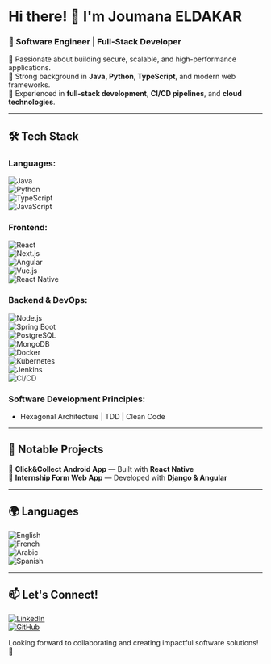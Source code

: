 # Hi there! 👋 I'm Joumana ELDAKAR  

### 🚀 Software Engineer | Full-Stack Developer  

🔹 Passionate about building secure, scalable, and high-performance applications.  
🔹 Strong background in **Java, Python, TypeScript**, and modern web frameworks.  
🔹 Experienced in **full-stack development**, **CI/CD pipelines**, and **cloud technologies**.  

---

## 🛠️ Tech Stack  

### **Languages:**  
![Java](https://img.shields.io/badge/Java-ED8B00?style=for-the-badge&logo=openjdk&logoColor=white)  
![Python](https://img.shields.io/badge/Python-3776AB?style=for-the-badge&logo=python&logoColor=white)  
![TypeScript](https://img.shields.io/badge/TypeScript-007ACC?style=for-the-badge&logo=typescript&logoColor=white)  
![JavaScript](https://img.shields.io/badge/JavaScript-F7DF1E?style=for-the-badge&logo=javascript&logoColor=black)  

### **Frontend:**  
![React](https://img.shields.io/badge/React-20232A?style=for-the-badge&logo=react&logoColor=61DAFB)  
![Next.js](https://img.shields.io/badge/Next.js-000000?style=for-the-badge&logo=nextdotjs&logoColor=white)  
![Angular](https://img.shields.io/badge/Angular-DD0031?style=for-the-badge&logo=angular&logoColor=white)  
![Vue.js](https://img.shields.io/badge/Vue.js-4FC08D?style=for-the-badge&logo=vue.js&logoColor=white)  
![React Native](https://img.shields.io/badge/React_Native-20232A?style=for-the-badge&logo=react&logoColor=61DAFB)  

### **Backend & DevOps:**  
![Node.js](https://img.shields.io/badge/Node.js-339933?style=for-the-badge&logo=nodedotjs&logoColor=white)  
![Spring Boot](https://img.shields.io/badge/Spring_Boot-6DB33F?style=for-the-badge&logo=springboot&logoColor=white)  
![PostgreSQL](https://img.shields.io/badge/PostgreSQL-336791?style=for-the-badge&logo=postgresql&logoColor=white)  
![MongoDB](https://img.shields.io/badge/MongoDB-4EA94B?style=for-the-badge&logo=mongodb&logoColor=white)  
![Docker](https://img.shields.io/badge/Docker-2496ED?style=for-the-badge&logo=docker&logoColor=white)  
![Kubernetes](https://img.shields.io/badge/Kubernetes-326CE5?style=for-the-badge&logo=kubernetes&logoColor=white)  
![Jenkins](https://img.shields.io/badge/Jenkins-D24939?style=for-the-badge&logo=jenkins&logoColor=white)  
![CI/CD](https://img.shields.io/badge/CI%2FCD-430098?style=for-the-badge&logo=githubactions&logoColor=white)  

### **Software Development Principles:**  
- Hexagonal Architecture | TDD | Clean Code  

---

## 🔨 Notable Projects  

📌 **Click&Collect Android App** — Built with **React Native**  
📌 **Internship Form Web App** — Developed with **Django & Angular**  

---

## 🌍 Languages  

![English](https://img.shields.io/badge/English-%2300599C.svg?style=for-the-badge&logo=language&logoColor=white)  
![French](https://img.shields.io/badge/French-%2300599C.svg?style=for-the-badge&logo=language&logoColor=white)  
![Arabic](https://img.shields.io/badge/Arabic-%2300599C.svg?style=for-the-badge&logo=language&logoColor=white)  
![Spanish](https://img.shields.io/badge/Spanish-%2300599C.svg?style=for-the-badge&logo=language&logoColor=white)  

---

## 📫 Let's Connect!  

[![LinkedIn](https://img.shields.io/badge/LinkedIn-blue?style=for-the-badge&logo=linkedin)](https://www.linkedin.com/in/joumanaeldakar/)  
[![GitHub](https://img.shields.io/badge/GitHub-333?style=for-the-badge&logo=github)](https://github.com/JoumanaD)  

Looking forward to collaborating and creating impactful software solutions! 🚀  
